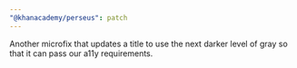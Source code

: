 ```yaml
---
"@khanacademy/perseus": patch
---
```


Another microfix that updates a title to use the next darker level of gray so that it can pass our a11y requirements.
